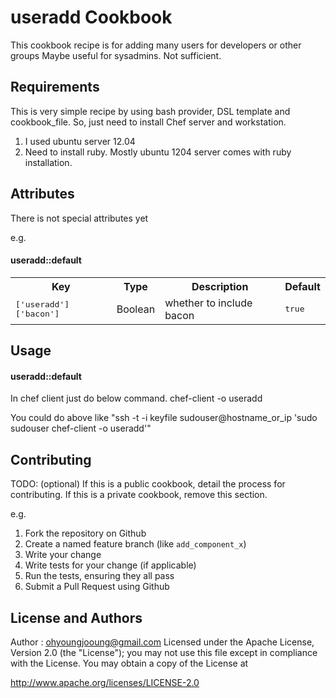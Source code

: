 useradd Cookbook
================
 This cookbook recipe is for adding many users for developers or other groups
 Maybe useful for sysadmins. Not sufficient. 


Requirements
------------

 This is very simple recipe by using bash provider, DSL template and cookbook_file.
 So, just need to install Chef server and workstation.
 1. I used ubuntu server 12.04
 2. Need to install ruby. Mostly ubuntu 1204 server comes with ruby installation.

Attributes
----------
 There is not special attributes yet

e.g.
#### useradd::default
<table>
  <tr>
    <th>Key</th>
    <th>Type</th>
    <th>Description</th>
    <th>Default</th>
  </tr>
  <tr>
    <td><tt>['useradd']['bacon']</tt></td>
    <td>Boolean</td>
    <td>whether to include bacon</td>
    <td><tt>true</tt></td>
  </tr>
</table>

Usage
-----
#### useradd::default
In chef client just do below command.
chef-client -o useradd

You could do above like "ssh -t -i keyfile sudouser@hostname_or_ip 'sudo sudouser chef-client -o useradd'"


Contributing
------------
TODO: (optional) If this is a public cookbook, detail the process for contributing. If this is a private cookbook, remove this section.

e.g.
1. Fork the repository on Github
2. Create a named feature branch (like `add_component_x`)
3. Write your change
4. Write tests for your change (if applicable)
5. Run the tests, ensuring they all pass
6. Submit a Pull Request using Github

License and Authors
-------------------
Author : ohyoungjooung@gmail.com
Licensed under the Apache License, Version 2.0 (the "License"); you may not use this file except in compliance with the License. You may obtain a copy of the License at

http://www.apache.org/licenses/LICENSE-2.0
